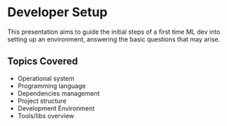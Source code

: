 # Developer Setup

This presentation aims to guide the initial steps of a first time ML dev into setting up an environment, answering the basic questions that may arise.

## Topics Covered

* Operational system
* Programming language
* Dependencies management
* Project structure
* Development Environment
* Tools/libs overview
